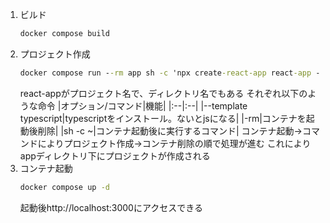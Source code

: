 1. ビルド
    ```cmd
    docker compose build
    ```
2. プロジェクト作成
    ```cmd
    docker compose run --rm app sh -c 'npx create-react-app react-app --template typescript'
    ```
    react-appがプロジェクト名で、ディレクトリ名でもある
    それぞれ以下のような命令
    |オプション/コマンド|機能|
    |:--|:--|
    |--template typescript|typescriptをインストール。ないとjsになる|
    |-rm|コンテナを起動後削除|
    |sh -c ~|コンテナ起動後に実行するコマンド|
    コンテナ起動->コマンドによりプロジェクト作成->コンテナ削除の順で処理が進む
    これによりappディレクトリ下にプロジェクトが作成される
3. コンテナ起動
    ```cmd
    docker compose up -d
    ```
    起動後http://localhost:3000にアクセスできる